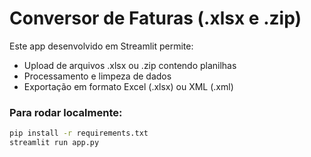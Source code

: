 # Conversor de Faturas (.xlsx e .zip)

Este app desenvolvido em Streamlit permite:
- Upload de arquivos .xlsx ou .zip contendo planilhas
- Processamento e limpeza de dados
- Exportação em formato Excel (.xlsx) ou XML (.xml)

### Para rodar localmente:
```bash
pip install -r requirements.txt
streamlit run app.py
```
